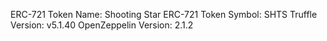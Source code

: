 ERC-721 Token Name: Shooting Star
ERC-721 Token Symbol: SHTS
Truffle Version: v5.1.40
OpenZeppelin Version: 2.1.2